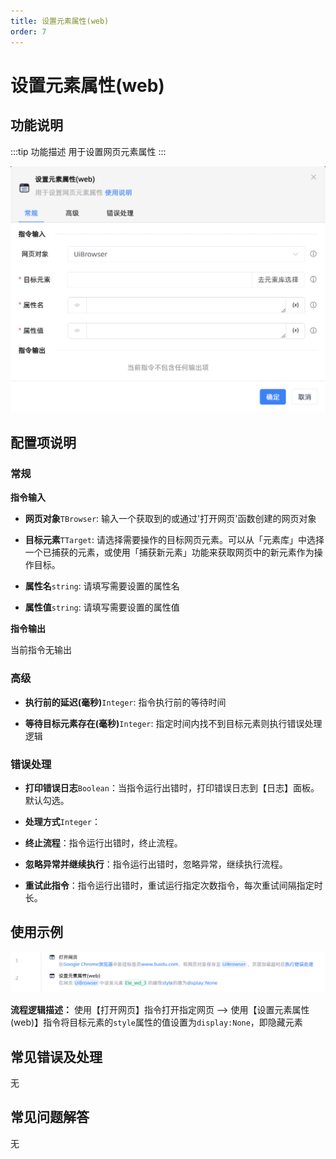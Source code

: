 ```yaml
---
title: 设置元素属性(web)
order: 7
---
```


# 设置元素属性(web)

## 功能说明

:::tip 功能描述
用于设置网页元素属性
:::

![设置元素属性(web)](../../../assets/设置元素属性(web)_command.png)

## 配置项说明

### 常规

**指令输入**

- **网页对象**`TBrowser`: 输入一个获取到的或通过'打开网页'函数创建的网页对象

- **目标元素**`TTarget`: 请选择需要操作的目标网页元素。可以从「元素库」中选择一个已捕获的元素，或使用「捕获新元素」功能来获取网页中的新元素作为操作目标。

- **属性名**`string`: 请填写需要设置的属性名

- **属性值**`string`: 请填写需要设置的属性值


**指令输出**

当前指令无输出

### 高级

- **执行前的延迟(毫秒)**`Integer`: 指令执行前的等待时间

- **等待目标元素存在(毫秒)**`Integer`: 指定时间内找不到目标元素则执行错误处理逻辑

### 错误处理

- **打印错误日志**`Boolean`：当指令运行出错时，打印错误日志到【日志】面板。默认勾选。

- **处理方式**`Integer`：

 - **终止流程**：指令运行出错时，终止流程。

 - **忽略异常并继续执行**：指令运行出错时，忽略异常，继续执行流程。

 - **重试此指令**：指令运行出错时，重试运行指定次数指令，每次重试间隔指定时长。

## 使用示例

![设置元素属性(web)](../../../assets/设置元素属性(web)_demo.png)

**流程逻辑描述：** 使用【打开网页】指令打开指定网页 --> 使用【设置元素属性(web)】指令将目标元素的`style`属性的值设置为`display:None`，即隐藏元素

## 常见错误及处理

无

## 常见问题解答

无

